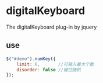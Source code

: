 # digitalKeyboard
The digitalKeyboard plug-in by jquery
## use

```javascript
$("#demo").numKey({
    limit: 6,       //可输入最大个数
    disorder: false //键位随机
});
```